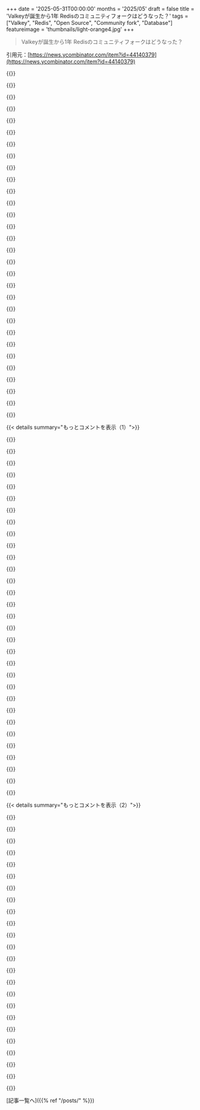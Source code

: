 +++
date = '2025-05-31T00:00:00'
months = '2025/05'
draft = false
title = 'Valkeyが誕生から1年 Redisのコミュニティフォークはどうなった？'
tags = ["Valkey", "Redis", "Open Source", "Community fork", "Database"]
featureimage = 'thumbnails/light-orange4.jpg'
+++

> Valkeyが誕生から1年 Redisのコミュニティフォークはどうなった？

引用元：[https://news.ycombinator.com/item?id=44140379](https://news.ycombinator.com/item?id=44140379)




{{<matomeQuote body="ValKeyがI/Oスレッド分野で素晴らしい仕事をしたこと、そして最近その最も興味深い変更を組み込み始めたことに満足してるよ。ValKeyの貢献者の皆さん、素晴らしい仕事ありがとう。ただ、この記事は少し誤解を招くね。<br>”Antirez’s emphasis on a shared nothing architecture has been foundational for Redis. Nevertheless, as early as 2020, Redis added support for I/O threads. Unfortunately, they did not offer drastic improvement until recently. If you have previously tried and discarded I/O threads, it is time to evaluate again!”<br>これはまさに2020年にI/Oスレッドを実装した僕（Antirez）なんだけど、それは僕が”shared nothing”を信じる理由に反してないからなんだ。<br><br>”technical background”<br>I/Oスレッドがやることは、イベントループから戻った時に、write(2) や read(2) システムコールがすごく遅いのを認識して、その瞬間は全く競合がないから、じゃあそのI/OだけをN個のスレッドで並列化して、すぐまたシングルスレッドに戻ろう、ってことなんだ。だから僕はこのシステムを実装したんだ。そしてValKeyの人たちがそれをさらに良くしてくれたんだ（改めてありがとう）。<br>でも、記事のグラフを見ても分かるように、当時はシステムが全然動かなかったわけじゃないよ。今より改善されたとしてもね…こういう投稿は誰かに金払われてるんじゃないかって思うね。Redis側にも同じような馬鹿げた投稿があって、同じように最悪だよ。訳の分からないことを喋ってる。一体どうなってんだ…こういうジャーナリズムは本当に役に立たないね。<br>とにかく、こういうものが面白いのは主にRedis The Company自身、Amazon、Googleみたいなところで、普通のRedisユーザーにはあまり関係ないんだ。だからこの機能はそんなに使われてないんだよ。同じマシンにたくさんのユーザーがいなかったり、特定の状況で極めて高い負荷がかからないなら、大体は有効にする必要がないんだ。大きなユーザー（すごく人気のソーシャルネットワークの数字を覚えてるけど）でも、RedisのCPU使用率は十分に低い場合が多いから、気にする必要がないんだ。<br>そうそう、スレッドに関しては、単純に適してる時があるんだ。僕のRedisでの最新の仕事、新しいベクトルセットのデータ型を見てくれると分かるけど、クエリはデフォルトでスレッド化されてるんだ。VADD（ベクトルセットへの書き込み）でさえスレッドで使えるんだよ。なぜ僕の考えが変わったかって？HNSWは、Redisにはこれまでなかったような巨大な定数時間を持つ最初のデータ構造だからなんだ。これがデザインの考え方を変える価値があったんだ。だから2020年には既にスレッドに肯定的だったし、以前にもモジュール操作のスレッドサポートを実装したこともあったんだ。そして今、ベクトルセットもスレッド化されてる。賛成とか反対じゃなくて、状況によるんだよ。" userName="antirez" createdAt="2025/05/31 08:41:31" color="#785bff">}}




{{<matomeQuote body="ありがとう、antirez。ニュアンスはクリック数に繋がらないからね。" userName="christophilus" createdAt="2025/05/31 10:07:44" color="">}}




{{<matomeQuote body="”Nuance”って、Async IOをやったのは「ValKey貢献者の適当な集まり」じゃなくてAWSだよ。AWSはRedisがFOSSから離れたクラウドプロバイダーの一つだね。1年後、Valkeyは生き残っただけでなく、繁栄してる！AWSからのAsync I/O Threadingモデルへの貢献は、Redis内部でI/Oスレッドが機能する方法を根本的に変えることで、スループットを3倍以上向上させたんだ。<br><br>Bryan Cantrillはこれについてこう言ってるよ：<br>”... those open source companies that still harbor magical beliefs ... cloud services providers are emphatically not going to license your proprietary software. I mean, you knew that, right?”<br>（訳：魔法のような信念をまだ抱いてるあのオープンソース企業たち…クラウドサービスプロバイダーが君たちの独自ソフトウェアをライセンスするなんて絶対にないよ。だって、知ってたんでしょ？）<br>”... The cloud services providers are currently re-proprietarizing all of computing – they are making their own CPUs for crying out loud! – reimplementing the bits of your software that they need in the name of the service that their customers want (and will pay for!) won’t even move the needle in terms of their effort.”<br>（訳：…クラウドサービスプロバイダーは今、コンピューティング全体を再び独自仕様にしてるんだ—彼らは自分のCPUまで作ってるんだよ！—顧客が求めて（そして金を払う）サービスの名の下に、君たちのソフトウェアで必要な部分を再実装することなんて、彼らの労力からしたら大したことないんだ。）<br><br>https://bcantrill.dtrace.org/2018/12/14/open-source-confront..." userName="ignoramous" createdAt="2025/05/31 11:09:44" color="">}}




{{<matomeQuote body="Cantrillはちょっと間違ってるよ：<br>https://www.theregister.com/2025/05/01/redis_returns_to_open...<br>”Trollope later justified the shift by saying the SSPL license only really ”applies to Amazon and Google” – fellow cloud provider Microsoft has agreed commercial terms with Redis.”（Trollopeは後にSSPLライセンスは「本当にAmazonとGoogleにだけ適用される」と言って変更を正当化した—仲間のクラウドプロバイダーであるMicrosoftはRedisと商用契約を結んだ）<br>最新のAGPLへの変更は素晴らしいし、オープンソースなら2010年からこうあるべきだったね。" userName="bgwalter" createdAt="2025/05/31 12:39:51" color="">}}




{{<matomeQuote body="こういう投稿がHacker Newsのフロントページに出るのって、毎月ある気がするな。普段は君を応援するコメントを書こうと思うんだけど、投稿しないんだ。<br>技術的なポイントは同意だけど、この絶え間ない批判は具体的なことより、圧倒的に成功してる人たちを攻撃する傾向、あるいは典型的な”tall poppy syndrome”[0]に根ざしてるんじゃないかな。<br>他人の反応はコントロールできないけど、こういう投稿を君の仕事の重要さへの間接的な承認と捉え直すのが、より健全なアプローチかもしれないね。<br>追伸 LinkedInでの繋がり、感謝してるよ。[0] https://en.wikipedia.org/wiki/Tall_poppy_syndrome" userName="Attummm" createdAt="2025/05/31 12:04:33" color="">}}




{{<matomeQuote body="antirezがRedisを（本当の）オープンソースに戻すって発表したっけ？<br>https://antirez.com/news/151<br>もしそうなら、もう遅すぎたのかな？Node.jsが短いIo.jsフォーク時代を経て、コミュニティが修復されたのを覚えてるけど。<br>Redisでも同じことが可能なのかな？前はすごく使ってたけど、ここ数年は使ってないから、この2つのプロジェクトを取り巻くコミュニティについて同じ視点を持てないんだ。" userName="geerlingguy" createdAt="2025/05/31 05:42:42" color="">}}




{{<matomeQuote body="あと、RedisはAGPL経由でオープンソース化されてるけど、ValkeyはBSDライセンスなんだ（昔のRedisみたいにね）。どちらも公式なオープンソースライセンスだけど、BSDの方がずっとずっと寛容だよ。" userName="williamstein" createdAt="2025/05/31 05:49:29" color="">}}




{{<matomeQuote body="Redis Inc.があの特定のライセンスを選んだことによる非常に現実的な結果は、Google、Microsoft、AmazonみたいなValKeyユーザーには全く受け入れられないってことだよ。それはRedis Inc.の意図かもしれないね。でもそれは同時に、Valkeyが存在し続ける理由でもあるんだ。だってユーザーは、クラウドベースの製品を動かすためにもっと寛容なライセンスが必要なんだから。<br>開発者コミュニティがどこへ行くか興味深いけど、こういうフォークは定着しがちだよ。ValKeyのGitHubを見ると、たくさんの活動が見られる。たくさんの貢献者がたくさんの変更を貢献してる。これは健全なオープンソースコミュニティの良い兆候だね。そして記事が示すように、コードベースにはいくらか非自明な変更が加えられていて、少なくとも一時的にはパフォーマンス面で少しリードしてるんだ。これは、メンテしてる人たちが何をしてるか分かってる momentum があるってことだね。<br>Redis Inc.がこれに追いついて回復できるか興味深いよ。僕の印象では、彼らがクローズドソースにした時、周りのコミュニティは基本的にRedis Inc.の従業員中心になって、他のコミュニティはみんなValKeyに乗り換えたんだ。AGPLになったから、何人かは戻るかもしれない。でも、ValKeyにはクラウド系のお金と活動がある場所だと思う。そしてもちろん、ここには少しばかりの壊れた信頼があるよね。AGPLはオープンソースだけど、Redis Inc.に貢献したものを再ライセンスする許可を与える契約にサインするのは、本気でオープンソースに貢献する人なら考えないことだと思うよ。" userName="jillesvangurp" createdAt="2025/05/31 07:53:03" color="#ff5733">}}




{{<matomeQuote body="なんであの兆ドル企業たちが、AGPL以外のライセンスでRedisにお金を払うのが「完全に受け入れられない」ことなの？" userName="regularjack" createdAt="2025/05/31 09:42:31" color="">}}




{{<matomeQuote body="またダメになっても、またフォークすればいいだけだからリスクなしってこと？" userName="y2244" createdAt="2025/05/31 06:39:28" color="">}}




{{<matomeQuote body="＞手遅れかな？そうだね、Redisの裏切りでRedisは完全に選択肢から消えた。<br>今後はValkeyがデフォルトだよ。<br>一度騙されたら、騙した方が悪いんだ。" userName="motorest" createdAt="2025/05/31 05:44:57" color="">}}




{{<matomeQuote body="正直、ほとんどの人は気にしないと思う。<br>HNみたいな一部の界隈は気にするし、会社の選択に影響するかもだけど。<br>多くの人は、ドラマなんて知らずにデフォルトでRedisを選ぶでしょ。" userName="matsemann" createdAt="2025/05/31 08:01:15" color="">}}




{{<matomeQuote body="短期的にはValkeyにずっと有利になるだろうね。<br>でも長期的には絶対にAGPLのものになるよ。<br>シンプルに言って、金をもらわずにビジネスをサポートするのはマジで嫌。<br>商用利用を排除するプロジェクトなら、俺の注目度は100倍増し。" userName="MangoToupe" createdAt="2025/05/31 05:53:39" color="#38d3d3">}}




{{<matomeQuote body="ぶっちゃけ、ユーザーの99％は無料のKV storeにデータを突っ込めれば、誰がプロジェクト持ってるかなんて気にしないと思う。<br>ビジネス的に見ると、Redisは50個くらい機能あるけど、多くの人が使うのは5％くらいだし、SentinelやStreamsみたいな凝った機能は使いたがらないニッチな位置にいるんだ。<br>さらに悪いことに、ソフトウェアが有料化しようとすると、ユーザーの選択肢は「Redisやめる」「金払う」だけじゃないんだ。<br>「競合に乗り換える」、「必要な機能だけ自分で書き直す」、「最後のOSS版をフォークして自分で保守する」って選択肢もある。<br>Redisはフォークか自作の方が多くのビジネスユーザーにとって得策な、すごく居心地の悪い場所にいるみたいだ。<br>例えばPostgreSQLよりずっとね。だってRedisの安くて簡単なバージョンって、「ただの」ネットワークインターフェース付きハッシュマップなんだから。" userName="WJW" createdAt="2025/05/31 08:41:11" color="#ff5c5c">}}




{{<matomeQuote body="Linuxディストリビューションが勝者を決める手助けになるかも。<br>Valkeyがapt install valkeyで簡単に入るのに、Redisはコンパイルや追加リポジトリが必要なら、みんなValkey選ぶでしょ。<br>MariaDBもそうだったし。" userName="Kwpolska" createdAt="2025/05/31 10:31:35" color="#ff5c5c">}}




{{<matomeQuote body="モメンタム（勢い）ってすごく怖いね。<br>redis-serverの代わりにvalkey-serverをインストールするのに、また慣れ直すのは嫌だな（逆もしかり）。" userName="Aeolun" createdAt="2025/05/31 07:08:29" color="">}}




{{<matomeQuote body="フォークして、機能追加して、保守するのが得策なユーザーって誰だろう？<br>それって、そのビジネスにとっておそらく非コアなことに対して、すごい労力が必要に聞こえるんだけど。<br>（つまり、その会社はインフラ／プラットフォーム会社じゃないってこと）。<br>金を払う方が、保守の時間や気を取られることよりずっと価値がある場合が多い。<br>AWSと似てるね。多くの会社はラックを借りたり、LinodeやEC2インスタンスを借りて、その上で動かすことができるけど、ECSやRDSみたいな上に構築されたサービスは管理がずっと簡単。<br>その時間、金、集中力は別の所、つまりユーザーのために構築することに向かうんだ。" userName="tyre" createdAt="2025/05/31 17:05:34" color="#ff5733">}}




{{<matomeQuote body="そうじゃないよ。<br>なぜ完全にオープンソース（Valkey）で協力することを選ぶのがそんなに受け入れられないの？" userName="LeFantome" createdAt="2025/06/01 03:19:31" color="">}}




{{<matomeQuote body="それが本当かどうかを見るのに役立つ指標ってある？<br>ディストリビューションのパッケージマネージャーを使うと、新しいバージョンを入れるのにパッケージ提供者に依存するんだ。<br>Dockerは同じくらい簡単だし、その問題がない。<br>ソースからビルドすれば完全にコントロールできるし。<br>テストサービスを使うときでも、Dockerが一番うまくいくよ。だってDevチーム全員が同じバージョンになるから。Debian、fedora、brewでバージョンが分かれるよりね。" userName="fnord123" createdAt="2025/05/31 13:27:44" color="#ff5733">}}




{{<matomeQuote body="AGPLは支払い不要で、遵守も難しくないんだ。ハイパースケーラーたちはもうValkeyのコードを公開してるから、Redisでも同じこと簡単にできるはずだよ。" userName="pabs3" createdAt="2025/06/04 08:41:32" color="#785bff">}}




{{<matomeQuote body="＞ビジネスを無償で支援するのはシンプルに最悪だね。商用利用を除外するプロジェクトにはめちゃくちゃ注目するよ。これって心理学の実験みたいで面白いな。もし選べるとしたら、次のうちどれがいい？<br>1. 非商用ユーザーが3倍、企業が10倍得する<br>2. 非商用ユーザーも企業も2倍得する<br>3. 非商用ユーザーが1.1倍、企業は何も得しない<br>4. 非商用ユーザーも企業も何も得しない<br>5. 非商用ユーザーが3倍損して、企業は10倍損する" userName="networked" createdAt="2025/05/31 09:03:23" color="">}}




{{<matomeQuote body="まさにAWSとかAzureみたいな会社のことだよ。ああいうとこはカスタムソフト入りハードを貸すのがビジネスじゃん。何十万ものElasticacheユーザーのライセンス料を払うより、3～4人のチームでRedisのフォークをメンテする方が全然安く済むのかもね。" userName="WJW" createdAt="2025/06/01 09:59:40" color="#ff33a1">}}




{{<matomeQuote body="めっちゃ同意！もしAWSに一銭もくれずに有料サービスにされなくなかったら、それを止められるライセンスを選ぶべきだよ。BSDじゃダメなんだって！" userName="meitham" createdAt="2025/05/31 07:49:22" color="#45d325">}}




{{<matomeQuote body="AGPLライセンスを使えばいいだけさ、他のライセンスにお金払う必要ないよ。" userName="pabs3" createdAt="2025/06/04 08:40:15" color="">}}




{{<matomeQuote body="最後に見たら、RedisにはまだCLAがあったんだよね。つまり、いつでもクローズドソースに戻す権利を持ってるってこと。貢献者にそんな条件を同意させる限り、また同じことしないなんて信用できないよ。" userName="WhyNotHugo" createdAt="2025/05/31 08:13:33" color="#785bff">}}




{{<matomeQuote body="その注目って、「貢献」として？それとも「利用」として？だってもし「貢献」だったら、どうせCLAに署名させられて、結局向こうが売ってあなたにはお金入らないじゃん。" userName="lmz" createdAt="2025/05/31 10:56:17" color="#45d325">}}




{{<matomeQuote body="もっと言えば、valkeyのインストールが `apt install valkey` で、redisも `apt install redis` でできるのがベストだよね。まさに一部のディストリビューションがそうしてるみたいだけどさ。" userName="gkbrk" createdAt="2025/05/31 11:55:44" color="">}}




{{<matomeQuote body="＞正直ほとんどの人は気にしないと思うよ。なんて意見は、現実的じゃないと思うな。会社はどのプロジェクトを使うか決めるとき、必ずライセンスのレビューをするんだ。個人的な週末プロジェクトなら気にしないかもだけど、プロの現場では弁護士とか交えて、使うべきかどうかっていう長い手続きを絶対やるんだから。" userName="motorest" createdAt="2025/05/31 10:43:08" color="#38d3d3">}}




{{<matomeQuote body="あの企業ってRedis Inc.の「クラウドでのマネージドRedis」分野で直接競合してるんだよね。Redisは彼らにライセンスを売る気があるのかな？ 値段は妥当かな？" userName="Kwpolska" createdAt="2025/05/31 10:23:56" color="">}}




{{<matomeQuote body="兆ドル企業だからって例外なのはおかしいって？<br>Redisのライセンス変更はコミュニティ全体に影響するんだよ、見せかけの悪者だけじゃない。たまにコンテナを起動する週末プログラマーは気にしないかもしれないけど、会社のインフラで重要な役割をFLOSSプロジェクトに頼ってた人はみんな、リスク低減会議でRedisの名前が出てくるようになるのは避けられないよ。" userName="motorest" createdAt="2025/05/31 10:32:04" color="#ff33a1">}}




{{< details summary="もっとコメントを表示（1）">}}

{{<matomeQuote body="今はAGPLライセンスだから、フォークするのはValkeyがフォークした頃とはかなり違うよ。そのライセンスを維持しないといけないし、AGPLって結構多くの会社が触りたくないライセンスなんだよね（その判断が’正しい’かどうかは別として）。" userName="CamouflagedKiwi" createdAt="2025/05/31 09:58:35" color="">}}




{{<matomeQuote body="クラウドプロバイダーはみんなBSDライセンスのValkeyに乗っかってるから、次にAGPL Redisを引き継ぐコミュニティって現実的にどこになるんだろう？ もっと小さいRedict支持者グループ？ 人手には限りがあるし、その多くは今他のことに忙殺されてるよ。" userName="jpetso" createdAt="2025/06/01 12:26:00" color="">}}




{{<matomeQuote body="良い質問だし、繰り返す価値があるね。だって、フリーソフトウェアやオープンソースの「レベルの高い競争環境」、つまりどのベンダーも特別な地位や秘密のタネを持たない状態が欲しいなら、それがベンダーがプライベートブランチを維持する代わりにマルチベンダーのコードベースに新機能を提供することを可能にするんだから。<br>これはX11やUnix戦争から学んだことで、歴史はフリーコアだけどプロプライエタリなエンタープライズ機能を持つ数え切れないプロジェクトで繰り返されるけど、それらは親会社を超えて本当に拡大することはないんだ。<br>だから兆ドル企業に特別なルールがあってはダメで、プレイイングフィールドはどんな使い方にも平等であるべきなんだよ、それがどれほど直感に反するように感じてもね。誰かがそれをソフトウェアの4つの自由の最初として早期に成文化しようとしたんだ（キーワードは”誰でも”）。" userName="xorcist" createdAt="2025/05/31 11:49:43" color="#ff5c5c">}}




{{<matomeQuote body="Valkeyをデフォルトのディストリビューションパッケージマネージャーに入れてもらう必要があるね。GitHub ActionsランナーとかでValkeyをインストールするためにキーを追加したりディストリビューションをアップデートしたりしないといけないのは嫌だよ。" userName="bhouston" createdAt="2025/05/31 00:47:20" color="">}}




{{<matomeQuote body="どのディストリビューションに入ってないんだ？<br>https://repology.org/project/valkey/versions を見ると、nixpkgs、Arch、Ubuntu、Fedora、Debian、EPELに入ってるみたいだよ。その中でも、すぐに気づく唯一の注意点は、Debianは13か12+backportsでしか手に入らないことだね。" userName="yjftsjthsd-h" createdAt="2025/05/31 00:57:31" color="">}}




{{<matomeQuote body="GitHub ActionsランナーはUbuntuがベースだよ。Repologyのリンクからすると、ValKeyは”universe”リポジトリに入ってるみたいだから、コミュニティサポートのリポジトリで、デフォルトでは有効になってない可能性があるね。" userName="Hasnep" createdAt="2025/05/31 01:17:43" color="">}}




{{<matomeQuote body="RedisもいつもUbuntuのuniverseに入ってたよ。Ubuntuのほとんどのものはuniverseにあって、実質的にメンテナンスされてないんだ。<br>新しい動きの速いプロジェクトにとって、ソフトウェアをデフォルトのパッケージマネージャーに入れることが必ずしも最善の選択肢じゃないんだよね。古いバージョンのバグ報告に答え続けたり、LTSリリースのライフサイクル中はモンキーパッチを当てたりする羽目になるよ。<br>メンテナーにとってもユーザーにとっても、最新バージョンを含むPPAや自分のリポジトリを運営する方がずっとエルゴノミックだよ。" userName="kijin" createdAt="2025/05/31 02:06:34" color="">}}




{{<matomeQuote body="ユーザーにとっては大変だよ。安定版が必要なら、セキュリティ修正だけで変更がないブランチがいい。予期しない変更、API変更、設定ファイル変更は困るし。セキュリティ修正されないバージョンに留まるのも嫌だよね。APIや挙動の破壊的な変更にゆっくり対応してる間に、セキュリティ追跡しない同じバージョンに居座るなんて無理。Debian stableにはRedisとかがあるけど、サポート期間中はずっとバックポートされたセキュリティアップデートが出るよ。これはRedisに限った話じゃない。何を使うにしても、セキュリティアップデートは追跡して最新の状態にするべき。そうしないと過失になる。Redisみたいなインフラ系、バックエンドの変更を追跡するのはリソースの無駄だし、メリットはほぼゼロ。僕はRedisみたいなコアなデーモンは、ディストリビューション管理されてないと手を出さないね。もっと大事な心配事があるんだ。" userName="bbarnett" createdAt="2025/05/31 10:58:53" color="#45d325">}}




{{<matomeQuote body="Debianの件は正しいね。Ubuntuは別の話。Ubuntuの”universe”リポジトリにある重要なものについては、別のリポジトリを使う方が良いかも。あれは全然”ディストリビューション管理”されてないから。例えば、多くの人がまだメンテされてると思ってるだろうUbuntu 22.04 LTSに入ってるRedisには既知の脆弱性があるけど、Redisはuniverseにあるから、パッチはUbuntu Proのサブスクリプションを持ってる人だけなんだ。" userName="kijin" createdAt="2025/05/31 13:08:09" color="#785bff">}}




{{<matomeQuote body="Debianのcontribとnon-freeも似たようなもんだよ。ちゃんと管理されてるのは’main’だけ。" userName="bbarnett" createdAt="2025/05/31 15:59:43" color="">}}




{{<matomeQuote body="Debianでcontribとnon-freeにあるパッケージはほんのわずかだよ。Redisはちゃんとmainにあるし。Ubuntuはパッケージの90%をuniverseに放り込んで、Debianからのセキュリティ修正すら取り込まないなんて、まったく無責任だしDebianとは全然比較にならないね。" userName="kijin" createdAt="2025/06/01 10:00:27" color="#ff5c5c">}}




{{<matomeQuote body="＞ GitHub Actions runners are based on Ubuntu<br>それはGitHub Actionsの問題じゃない？GitHub Actionsが提供してるコンテナイメージはすごく限られてるし、Ubuntu用はValkeyが出る前にリリースされたLTSバージョンを使ってるだけだよ。<br>https://docs.github.com/en/actions/writing-workflows/workflo..." userName="motorest" createdAt="2025/05/31 06:25:16" color="">}}




{{<matomeQuote body="Actionsを実行するのに、どんなDockerコンテナでも使えるよ。" userName="Kwpolska" createdAt="2025/05/31 10:34:26" color="">}}




{{<matomeQuote body="そしたら、それらのバージョンのUbuntu用にパッケージされてるRedisはBSD版になるね…それはただの古いValkeyだよ。" userName="skywhopper" createdAt="2025/05/31 11:04:42" color="">}}




{{<matomeQuote body="ChatGPTの使い方の良い教訓だね。<br>＄ docker run --rm -ti debian:trixie<br>root＠d12c52dcfee8：／＃ apt-get update ＆＆ apt-get install -y valkey<br>Get：1 http：／／deb.debian.org／debian trixie InRelease ［178 kB］<br>…<br>root＠d12c52dcfee8：／＃ valkey-server --version<br>Valkey server v=8.1.1 sha=00000000：0 malloc=jemalloc-5.3.0 bits=64 build=13683752e517a7b6" userName="nothrabannosir" createdAt="2025/05/31 01:32:43" color="#ff33a1">}}




{{<matomeQuote body="ClaudeもValkeyに関しては同じように複雑な回答をするけど、Redisについてはシンプルな解決策を出してくれるよ。<br>https://claude.ai/share/ba9ecc54-5f21-4ec5-ab36-88e8eac38d1a" userName="bhouston" createdAt="2025/05/31 01:46:09" color="#38d3d3">}}




{{<matomeQuote body="Valkeyのパッケージ名はvalkeyだよ、valkey-serverじゃないから手順が間違ってるね。長くて間違ったAIの回答貼るより、簡潔な公式ドキュメントにリンクすれば？これ見て→https://valkey.io/topics/installation/" userName="MaKey" createdAt="2025/05/31 02:07:30" color="#38d3d3">}}




{{<matomeQuote body="URLも開けないみたいだよ。" userName="accoil" createdAt="2025/05/31 02:15:48" color="">}}




{{<matomeQuote body="要点をわかってないね。LLMじゃなくて、ドキュメントが正しい情報の源なんだよ。" userName="satvikpendem" createdAt="2025/05/31 02:12:25" color="#ff5c5c">}}




{{<matomeQuote body="ついでに言うと、Arch Linuxではredisがvalkeyに置き換わったんだって。" userName="LukeShu" createdAt="2025/05/31 03:22:21" color="#ff33a1">}}




{{<matomeQuote body="RHEL 10でもそうなるよ！" userName="jdmarble" createdAt="2025/05/31 04:21:29" color="">}}




{{<matomeQuote body="CIの最初でプルしたコンテナイメージにいっぱい追加するなら、自分でイメージ作ればいいじゃん。" userName="hnarn" createdAt="2025/05/31 22:13:40" color="#ff5c5c">}}




{{<matomeQuote body="Valkeyができて、今も順調で超嬉しい。RIP Redis（早くそうなればいいのに）。" userName="linotype" createdAt="2025/05/31 05:10:57" color="">}}




{{<matomeQuote body="儲けるのは悪いの？OS（オープンソース）は巨大企業のためだけ？AWSとかがRedisで儲けるのは良くて、作者はダメ？DBのスタートアップは、フェアソースライセンスとかにして、AWSみたいなハイパースケーラー対策を入れるべき。顧客にはコードを使わせていいけど、彼らがマネージドサービスとして提供するのは阻止するべき。彼らはちゃんとあなたに払う必要がある。RedisやElasticsearchみたいになっちゃダメ。もう手遅れだ。彼らは寛容すぎて、今や巨大企業の金づる。作った人たちには何も入らないんだ。" userName="echelon" createdAt="2025/05/31 05:16:11" color="#ff33a1">}}




{{<matomeQuote body="いや、ノンフリーライセンスがダメなんだよ。フリーソフトで儲けることは問題ない。問題なのはソフトウェアの自由を尊重しないこと。君は混同してる。プロプライエタリ出すなら、なんでソース公開するの？それはOSのフリだよ。普通の商用ソフト作ればいいじゃん。ソースがGitHubで見れるからってOSって名乗るな。" userName="sneak" createdAt="2025/05/31 05:27:58" color="#ff33a1">}}




{{<matomeQuote body="”なぜプロプライエタリを出すのにソース公開するの？”<br>それ、決定するまでに何年も経ってて、OSだったせいでクラウド大手に収益で不利になったからだよ。クローズド化には反対だけど、OSにしたのは昔の話だし、それが悪い意図だったって言うのは不誠実に見えるな。" userName="aloha2436" createdAt="2025/05/31 08:18:33" color="#45d325">}}




{{<matomeQuote body="" userName="growse" createdAt="2025/05/31 08:24:56" color="#785bff">}}




{{<matomeQuote body="" userName="rvnx" createdAt="2025/05/31 06:01:04" color="">}}




{{<matomeQuote body="" userName="BadBadJellyBean" createdAt="2025/05/31 15:29:51" color="#ff5733">}}




{{<matomeQuote body="" userName="prmoustache" createdAt="2025/05/31 11:27:02" color="">}}

{{</details>}}




{{< details summary="もっとコメントを表示（2）">}}

{{<matomeQuote body="" userName="xorcist" createdAt="2025/05/31 11:55:41" color="">}}




{{<matomeQuote body="" userName="Aeolun" createdAt="2025/05/31 07:10:41" color="">}}




{{<matomeQuote body="" userName="pas" createdAt="2025/05/31 07:38:13" color="">}}




{{<matomeQuote body="" userName="motorest" createdAt="2025/05/31 06:04:21" color="#ff5733">}}




{{<matomeQuote body="" userName="nothrabannosir" createdAt="2025/05/31 08:11:47" color="">}}




{{<matomeQuote body="" userName="prmoustache" createdAt="2025/05/31 11:29:24" color="">}}




{{<matomeQuote body="お前が「被害者」って言葉使うなら、俺らが皮肉使っても文句言うなよ。人の言い方に文句言うくせに自分も同じやり方してるのはフェアじゃないって話。Redisの件自体はどうでもいいんだけど、「信頼が壊された」は合ってるかもね。でもそれならそう言えよ、「言い方おかしい」って言っといて自分も＜spin＞使うな。<br>" userName="nothrabannosir" createdAt="2025/05/31 15:57:51" color="">}}




{{<matomeQuote body="たぶんそうだけど、人間って大体「信頼」で成り立ってるでしょ？ソフトウェアだろうがPCだろうが、信頼なきゃ成り立たないよ。オープンソースかどうなんて関係ないね。<br>" userName="prmoustache" createdAt="2025/06/01 20:33:13" color="">}}




{{<matomeQuote body="＞「タダでもらったのに被害者とか呼ぶの？」って？おとり商法に引っかかったら「被害者」だよ。それが無料だったとしても関係ないね。<br>" userName="motorest" createdAt="2025/05/31 10:36:22" color="">}}




{{<matomeQuote body="最初からタダじゃないライセンスとか、あんまりオープンソースじゃないライセンスとかにしてたら、たぶんここまで成功しなかっただろうね。何が良い選択肢だったのか、よく分かんないな。<br>" userName="CamouflagedKiwi" createdAt="2025/05/31 10:06:11" color="">}}




{{<matomeQuote body="Valkeyは健全なオープンソースプロジェクト。多くの会社や人が貢献し、誰も独占せず皆が恩恵を受けてる。俺も商用利用OKで最高じゃん？なんで反資本主義的なんだか。<br>Redis Inc.のCLAは貢献者の権利を独占。AGPLでCLAなんてコミュニティをダメにするだけ。Permissive licensesが成功したのは自由だから。元の開発者がいなくてもコミュニティが生き残るんだ。<br>" userName="jillesvangurp" createdAt="2025/05/31 08:25:33" color="#ff33a1">}}




{{<matomeQuote body="Valkeyって独自のクライアントライブラリある？GCPでRedis使ってるんだけど、MemoryStoreとかカスタムマシンとかでね。クラシックRedisとRedis Cluster両方使ってる。<br>公式のCライブラリ（hiredis）が、Redis ClusterでTLS使うときに残念ながら全然ダメなんだよ。非公式のhiredis-cluster [0] 使ってるんだけど、マジ大変。<br>Scyllaに乗り換えようか考えてるとこ。GCPのMemoryStoreも使い物にならないしね。<br>[0] https://github.com/Nordix/hiredis-cluster" userName="secondcoming" createdAt="2025/05/31 12:45:43" color="#ff5733">}}




{{<matomeQuote body="うん、hiredisとhiredis-clusterを合わせたlibvalkeyってクライアントライブラリがあるよ。hiredisとかhiredis-clusterをメンテしてた人たちがたくさん関わってるみたい。<br>https://github.com/valkey-io/libvalkey" userName="michael_grunder" createdAt="2025/06/01 03:21:15" color="#785bff">}}




{{<matomeQuote body="最近、多くのdotnetプロジェクトが商用化しちゃって、なんか「ラグプル」（騙された気分）って感じ。他のdotnetのオープンソースライブラリにとっては損害だと思うな。開発者が使いにくくなるし、広まりにくくなるだろうからね。<br>" userName="pipes" createdAt="2025/05/31 06:49:11" color="">}}




{{<matomeQuote body="ていうか、dotnetの場合、タダのソフトとかオープンコアみたいな商用プロジェクトが隣接してるのは、別に最近始まったことじゃないよ。<br>" userName="debugnik" createdAt="2025/05/31 08:40:54" color="">}}




{{<matomeQuote body="いつものGPLに関するFUD（誤解や恐怖）だと思うから、これについての良い解説記事をシェアするね。 https://drewdevault.com/2024/04/19/2024-04-19-Copyleft-is-no..." userName="kamikazechaser" createdAt="2025/05/31 05:57:00" color="">}}




{{<matomeQuote body="コピーレフトライセンスの方が自由って主張はちょっと疑問だな。義務があるってことは自由の制限だし、文字通り許諾型ライセンスより自由じゃないでしょ。その義務にメリットがあるかは別の話だけどね。" userName="TheBicPen" createdAt="2025/05/31 08:45:43" color="">}}




{{<matomeQuote body="Redisが方針転換したんだし、ValkeyとRedisで話し合って協力したり統合したりする価値あるんじゃない？" userName="y2244" createdAt="2025/05/31 06:40:47" color="">}}




{{<matomeQuote body="あれはUターンじゃなくて、AGPLをオプションで追加したって意味での方向転換って感じかな。" userName="paulryanrogers" createdAt="2025/05/31 14:45:41" color="">}}




{{<matomeQuote body="AGPLを追加しただけで、そっちのライセンスに完全に移行したわけじゃないよ。" userName="pabs3" createdAt="2025/06/04 08:44:12" color="">}}




{{<matomeQuote body="うちはたくさんのアプリでRedisを使ってるんだけど、ValkeyがAWSで安かったから試したんだ。2ヶ月くらい順調だったのに、突然落ちて。AWSは原因不明。復旧に時間かかったし、また起きた。大事なものにはもう使わないかな。結局Redisに戻したら問題なくなったよ。" userName="bofaGuy" createdAt="2025/05/31 01:24:52" color="#ff5733">}}




{{<matomeQuote body="それ、AWS側の問題かもね。うちのRDS Postgresも突然止まったことあるよ。AWSサポートはほぼ役立たずで、結局新しいクラスター作ってバックアップから戻した。RDSはやめてEC2に移行したよ。AWSの「カプセル化された」サービスはもう信用できないな。" userName="neepi" createdAt="2025/05/31 04:49:37" color="#ff33a1">}}




{{<matomeQuote body="でも、それは個別事例じゃないかな？うちはRDSを6年も何十クラスターも運用してるけど、一度も問題起きてないよ。もしかしたらap-northeast-1リージョンはメンテが良いのかもね？" userName="Aeolun" createdAt="2025/05/31 07:28:50" color="#ff5733">}}

{{</details>}}



[記事一覧へ]({{% ref "/posts/" %}})
